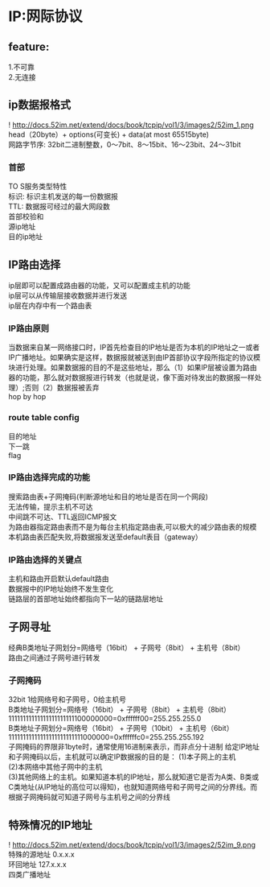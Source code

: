 # IP:网际协议
## feature:
1.不可靠  
2.无连接  
## ip数据报格式
! http://docs.52im.net/extend/docs/book/tcpip/vol1/3/images2/52im_1.png  
head（20byte）+ options(可变长) + data(at most 65515byte)  
网路字节序: 32bit二进制整数，0～7bit、8～15bit、16～23bit、24～31bit  
### 首部
TO S服务类型特性  
标识: 标识主机发送的每一份数据报  
TTL: 数据报可经过的最大网段数  
首部校验和  
源ip地址  
目的ip地址  
## IP路由选择
ip层即可以配置成路由器的功能，又可以配置成主机的功能  
ip层可以从传输层接收数据并进行发送  
ip层在内存中有一个路由表  
### IP路由原则
当数据来自某一网络接口时，IP首先检查目的IP地址是否为本机的IP地址之一或者IP广播地址。如果确实是这样，数据报就被送到由IP首部协议字段所指定的协议模块进行处理。如果数据报的目的不是这些地址，那么（1）如果IP层被设置为路由器的功能，那么就对数据报进行转发（也就是说，像下面对待发出的数据报一样处理）;否则（2）数据报被丢弃  
hop by hop
### route table config
目的地址  
下一跳  
flag  
### IP路由选择完成的功能
搜索路由表+子网掩码(判断源地址和目的地址是否在同一个网段)  
无法传输，提示主机不可达  
中间跳不可达、TTL返回ICMP报文  
为路由器指定路由表而不是为每台主机指定路由表,可以极大的减少路由表的规模  
本机路由表匹配失败,将数据报发送至default表目（gateway）  
### IP路由选择的关键点
主机和路由开启默认default路由  
数据报中的IP地址始终不发生变化  
链路层的首部地址始终都指向下一站的链路层地址  
## 子网寻址
经典B类地址子网划分=网络号（16bit） + 子网号（8bit） + 主机号（8bit）  
路由之间通过子网号进行转发
### 子网掩码
32bit 
1给网络号和子网号，0给主机号  
B类地址子网划分=网络号（16bit） + 子网号（8bit） + 主机号（8bit）  
11111111111111111111111100000000=0xffffff00=255.255.255.0  
B类地址子网划分=网络号（16bit） + 子网号（10bit） + 主机号（6bit）  
11111111111111111111111111000000=0xffffffc0=255.255.255.192    
子网掩码的界限非1byte时，通常使用16进制来表示，而非点分十进制
给定IP地址和子网掩码以后，主机就可以确定IP数据报的目的是：
(1)本子网上的主机  
(2)本网络中其他子网中的主机  
(3)其他网络上的主机。如果知道本机的IP地址，那么就知道它是否为A类、B类或C类地址(从IP地址的高位可以得知)，也就知道网络号和子网号之间的分界线。而根据子网掩码就可知道子网号与主机号之间的分界线  
## 特殊情况的IP地址
! http://docs.52im.net/extend/docs/book/tcpip/vol1/3/images2/52im_9.png  
特殊的源地址 0.x.x.x  
环回地址 127.x.x.x  
四类广播地址
